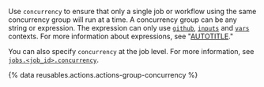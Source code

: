 Use `concurrency` to ensure that only a single job or workflow using the same concurrency group will run at a time. A concurrency group can be any string or expression. The expression can only use [`github`](/actions/learn-github-actions/contexts#github-context), [`inputs`](/actions/learn-github-actions/contexts#inputs-context) and [`vars`](/actions/learn-github-actions/contexts#vars-context) contexts. For more information about expressions, see "[AUTOTITLE](/actions/learn-github-actions/expressions)."

You can also specify `concurrency` at the job level. For more information, see [`jobs.<job_id>.concurrency`](/actions/using-workflows/workflow-syntax-for-github-actions#jobsjob_idconcurrency).

{% data reusables.actions.actions-group-concurrency %}
